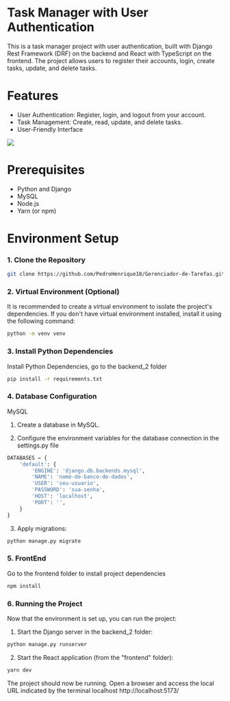 # Task Manager with User Authentication

This is a task manager project with user authentication, built with Django Rest Framework (DRF) on the backend and React with TypeScript on the frontend. The project allows users to register their accounts, login, create tasks, update, and delete tasks.

# Features
- User Authentication: Register, login, and logout from your account.
- Task Management: Create, read, update, and delete tasks.
- User-Friendly Interface
  
<img src="https://github.com/PedroHenrique18/Gerenciador-de-Tarefas/blob/main/2023-10-28-20-24-06.gif">

# Prerequisites
- Python and Django
- MySQL
- Node.js
- Yarn (or npm)

# Environment Setup

### 1. Clone the Repository

```bash
git clone https://github.com/PedroHenrique18/Gerenciador-de-Tarefas.git
```

### 2. Virtual Environment (Optional)
It is recommended to create a virtual environment to isolate the project's dependencies. If you don't have virtual environment installed, install it using the following command:

```bash
python -m venv venv
```
### 3. Install Python Dependencies
Install Python Dependencies, go to the backend_2 folder

```bash
pip install -r requirements.txt
```

### 4. Database Configuration

MySQL

1. Create a database in MySQL.

2. Configure the environment variables for the database connection in the settings.py file

```python
DATABASES = {
    'default': {
        'ENGINE': 'django.db.backends.mysql',
        'NAME': 'nome-do-banco-de-dados',
        'USER': 'seu-usuario',
        'PASSWORD': 'sua-senha',
        'HOST': 'localhost',
        'PORT': '',
    }
}
```

3. Apply migrations:

```bash
python manage.py migrate
```
### 5. FrontEnd

Go to the frontend folder to install project dependencies

```bash
npm install
```
### 6. Running the Project

Now that the environment is set up, you can run the project:

1. Start the Django server in the backend_2 folder:

```bash
python manage.py runserver
```

2. Start the React application (from the "frontend" folder):

```bash
yarn dev
```

The project should now be running. Open a browser and access the local URL indicated by the terminal localhost http://localhost:5173/


